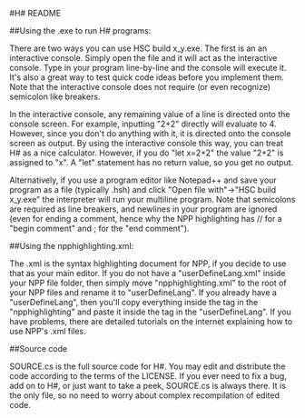 #H# README

##Using the .exe to run H# programs:

There are two ways you can use HSC build x_y.exe. The first is an an interactive console. Simply open the file and it will act as the interactive console. Type in your program line-by-line and the console will execute it. It's also a great way to test quick code ideas before you implement them. Note that the interactive console does not require (or even recognize) semicolon like breakers.

In the interactive console, any remaining value of a line is directed onto the console screen. For example, inputting "2+2" directly will evaluate to 4. However, since you don't do anything with it, it is directed onto the console screen as output. By using the interactive console this way, you can treat H# as a nice calculator. However, if you do "let x=2+2" the value "2+2" is assigned to "x". A "let" statement has no return value, so you get no output.

Alternatively, if you use a program editor like Notepad++ and save your program as a file (typically .hsh) and click "Open file with"->"HSC build x_y.exe" the interpreter will run your multiline program. Note that semicolons are required as line breakers, and newlines in your program are ignored (even for ending a comment, hence why the NPP highlighting has // for a "begin comment" and ; for the "end comment").

##Using the npphighlighting.xml:

The .xml is the syntax highlighting document for NPP, if you decide to use that as your main editor. If you do not have a "userDefineLang.xml" inside your NPP file folder, then simply move "npphighlighting.xml" to the root of your NPP files and rename it to "userDefineLang". If you already have a "userDefineLang", then you'll copy everything inside the <UserLang> tag in the "npphighlighting" and paste it inside the <NotepadPlus> tag in the "userDefineLang". If you have problems, there are detailed tutorials on the internet explaining how to use NPP's .xml files.

##Source code

SOURCE.cs is the full source code for H#. You may edit and distribute the code according to the terms of the LICENSE. If you ever need to fix a bug, add on to H#, or just want to take a peek, SOURCE.cs is always there. It is the only file, so no need to worry about complex recompilation of edited code.
